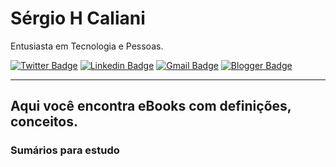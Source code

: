 # Sérgio H Caliani

Entusiasta em Tecnologia e Pessoas.

[![Twitter Badge](https://img.shields.io/badge/-@shcaliani-crimson?style=flat-square&labelColor=crimson&logo=twitter&logoColor=white&link=https://twitter.com/shcaliani)](https://twitter.com/shcaliani) 
[![Linkedin Badge](https://img.shields.io/badge/-Sergio%20Caliani-crimson?style=flat-square&logo=Linkedin&logoColor=white&link=https://www.linkedin.com/in/sergiohcaliani/)](https://www.linkedin.com/in/sergiohcaliani/) 
[![Gmail Badge](https://img.shields.io/badge/-shcaliani@hotmail.com-lightcoral?style=flat-square&logo=Gmail&logoColor=white&link=mailto:shcaliani@hotmail.com)](mailto:shcaliani@hotmail.com)
[![Blogger Badge](https://img.shields.io/badge/-http://caixadeleitura.blogspot.com/-lightcoral?style=flat-square&logo=Gmail&logoColor=white&link=http://caixadeleitura.blogspot.com/)](http://caixadeleitura.blogspot.com/)
___

## Aqui você encontra eBooks com definições, conceitos.

### Sumários para estudo

